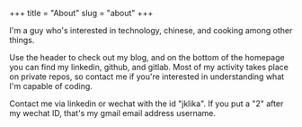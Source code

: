 +++
title = "About"
slug = "about"
+++

I'm a guy who's interested in technology, chinese, and cooking among other things.

Use the header to check out my blog, and on the bottom of the homepage you can find my linkedin, github, and gitlab. Most of my activity takes place on private repos, so contact me if you're interested in understanding what I'm capable of coding.

Contact me via linkedin or wechat with the id "jklika". If you put a "2" after my wechat ID, that's my gmail email address username.
